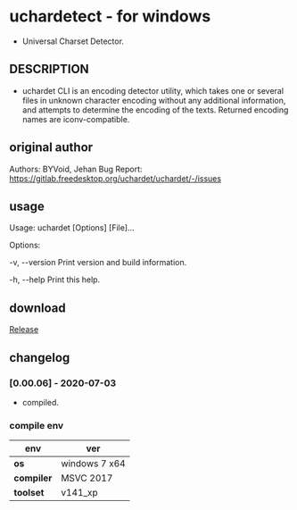 # uchardetect - for windows
- Universal Charset Detector.

## DESCRIPTION
-  uchardet  CLI  is  an  encoding detector utility, which takes one or several files in unknown character encoding without any additional information, and attempts to determine the encoding of the texts. Returned encoding names are iconv-compatible.

## original author
  Authors: BYVoid, Jehan
  Bug Report: https://gitlab.freedesktop.org/uchardet/uchardet/-/issues

## usage
Usage:
 uchardet [Options] [File]...

Options:

 -v, --version         Print version and build information.
 
 -h, --help            Print this help.
 
## download

[Release](https://github.com/JetDemo/uchardet/tree/master/bin "Release")

## changelog
### [0.00.06] - 2020-07-03
- compiled.

### compile env
|env   | ver|
| - | - |
|__os__|windows 7 x64|
|__compiler__|MSVC 2017|
|__toolset__|v141_xp|